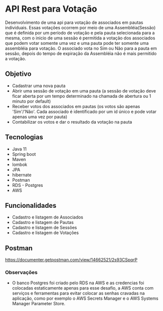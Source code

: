 # API Rest para Votação 
Desenvolvimento de uma api para votação de associados em pautas individuais. Essas votações ocorrem por meio de uma Assembléia(Sessão) que é definida por um período de votação e pela pauta selecionada para a mesma, com o inicio de uma sessão é permitida a votação dos associados que podem votar somente uma vez e uma pauta pode ter somente uma assembléia para votação. O associado vota no Sim ou Não para a pauta em sessão, depois do tempo de expiração da Assembléia não é mais permitido a votação.   
## Objetivo
- Cadastrar uma nova pauta
- Abrir uma sessão de votação em uma pauta (a sessão de votação deve ficar aberta por
um tempo determinado na chamada de abertura ou 1 minuto por default)
- Receber votos dos associados em pautas (os votos são apenas &#39;Sim&#39;/&#39;Não&#39;. Cada
associado é identificado por um id único e pode votar apenas uma vez por pauta)
- Contabilizar os votos e dar o resultado da votação na pauta

## Tecnologias
- Java 11
- Spring boot
- Maven
- lombok
- JPA
- hibernate
- Postman
- RDS - Postgres
- AWS

## Funcionalidades
- Cadastro e listagem de Associados
- Cadastro e listagem de Pautas
- Cadastro e listagem de Sessões
- Cadastro e listagem de Votações


## Postman
https://documenter.getpostman.com/view/14662521/2s93CSpqrP

### Observações
- O banco Postgres foi criado pelo RDS na AWS e as credencias foi colocadas estaticamente apenas para esse desafio, a AWS conta com serviços e ferramentas para evitar colocar as senhas cravadas na aplicação, como por exemplo o AWS Secrets Manager e o AWS Systems Manager Parameter Store.


